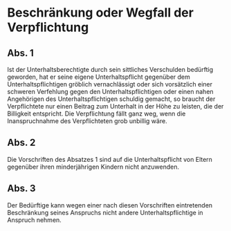 # Beschränkung oder Wegfall der Verpflichtung



## Abs. 1

 Ist der Unterhaltsberechtigte durch sein sittliches Verschulden bedürftig geworden, hat er seine eigene Unterhaltspflicht gegenüber dem Unterhaltspflichtigen gröblich vernachlässigt oder sich vorsätzlich einer schweren Verfehlung gegen den Unterhaltspflichtigen oder einen nahen Angehörigen des Unterhaltspflichtigen schuldig gemacht, so braucht der Verpflichtete nur einen Beitrag zum Unterhalt in der Höhe zu leisten, die der Billigkeit entspricht. Die Verpflichtung fällt ganz weg, wenn die Inanspruchnahme des Verpflichteten grob unbillig wäre.

## Abs. 2

 Die Vorschriften des Absatzes 1 sind auf die Unterhaltspflicht von Eltern gegenüber ihren minderjährigen Kindern nicht anzuwenden.

## Abs. 3

 Der Bedürftige kann wegen einer nach diesen Vorschriften eintretenden Beschränkung seines Anspruchs nicht andere Unterhaltspflichtige in Anspruch nehmen. 

